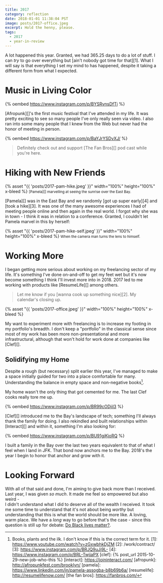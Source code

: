 ```yaml
---
title: 2017
category: reflection
date: 2018-01-01 11:38:04 PST
image: posts/2017-office.jpeg
excerpt: Hold the henny, please.
tags:
  - 2017
  - year-in-review
---
```


A lot happened this year. Granted, we had 365.25 days to do a lot of stuff.
I can _try_ to go over everything but [ain't nobody got time for that][1]. What
I will say is that everything I set my mind to has happened, despite it taking
a different form from what I expected.

# Music in Living Color

{% oembed https://www.instagram.com/p/BYSRvnsDfTi %}

[Afropunk][]'s the first music festival that I've attended in my life. It was
pretty exciting to see so many people I've only really seen via video. I also
ran into some many people that I knew from the Web but never had the honor of
meeting in person.

{% oembed https://www.instagram.com/p/BaYJrYSDvXJ/ %}

> Definitely check out and support [The Fan Bros][] pod cast while you're here.

# Hiking with New Friends

{% asset "{{ 'posts/2017-pam-hike.jpeg' }}" width="100%" height="100%" x-bleed %}
<small class="dark-gray tc mw6 db center">
  [Pamela][] marvelling at seeing the sunrise over the East Bay.
</small>

[Pamela][] was in the East Bay and we randomly [got up super early][4] and [took
a hike][3]. It was one of the many awesome experiences I had of meeting people
online and then again in the real world. I forgot why she was in town - I think
it was in relation to a conference. Granted, I couldn't let Pamela marvel in
this by herself:

{% asset "{{ 'posts/2017-pam-hike-self.jpeg' }}" width="100%" height="100%" x-bleed %}
<small class="dark-gray tc mw6 db center">
  When the camera man turns the lens to himself.
</small>

# Working More
I began getting more serious about working on my freelancing sector of my life.
It's something I've done on-and-off to get my feet wet but it's now become
something I think I'll invest more into in 2018. 2017 led to me working with
products like [ResumeLife][] among others.

> Let me know if you [wanna cook up something nice][2]. My calendar's closing
> up.

{% asset "{{ 'posts/2017-office.jpeg' }}" width="100%" height="100%" x-bleed %}

My want to experiment more with freelancing is to increase my footing in my
portfolio's breadth. I don't keep a "portfolio" in the classical sense since
most of my work has been more non-presentational and more infrastructural,
although that won't hold for work done at companies like [Clef][].

## Solidifying my Home
Despite a rough (but necessary) split earlier this year, I've managed to make
a space initially guided for two into a place comfortable for many.
Understanding the balance in empty space and non-negative books[^1].

My home wasn't the only thing that got cemented for me. The last Clef cooks really tore me up.

{% oembed https://www.instagram.com/p/BR99cODjil3 %}

[Clef][] introduced me to the Bay's landscape of tech; something I'll always
thank the family for doing. I also rekindled and built relationships within [Interact][]
and within it, something I'm also looking for:

{% oembed https://www.instagram.com/p/BU91gjKjoRQ %}

I built a family in the Bay over the last two years equivalent to that of what I
feel when I land in JFK. That bond now anchors me to the Bay. 2018's the year I
begin to honor that anchor and grow with it.

# Looking Forward
With all of that said and done, I'm aiming to give back more than I received.
Last year, I was given _so much_. It made me feel so empowered but also weird -  
I didn't understand what I did to deserve all of the wealth I received. It
took me some time to understand that it's not about being _worthy_ but
understanding that this is what the world should be more like. A loving, warm
place. We have a _long_ way to go before that's the case - since this question
is still up for debate: [Do Black lives matter?](/faq/blm).

[^1]: Books, plants and the ilk. I don't know if this is the correct term for it.
[1]: https://www.youtube.com/watch?v=zGxwbhkDjZM
[2]: /work/contract/
[3]: https://www.instagram.com/p/BRJQ9uJj9L-
[4]: https://www.instagram.com/p/BRL-TwjjaPX
[clef]: {% post_url 2015-10-29-new-job-who-this %}
[interact]: https://joininteract.com/
[afropunk]: http://afropunkfest.com/brooklyn/
[pamela]: https://www.linkedin.com/in/pamela-assogba-b8b69b6a/
[resumelife]: http://resumelifenow.com/
[the fan bros]: https://fanbros.com/
